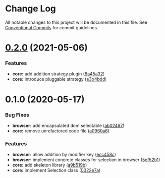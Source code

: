 # Change Log

All notable changes to this project will be documented in this file.
See [Conventional Commits](https://conventionalcommits.org) for commit guidelines.

# [0.2.0](https://github.com/gund/selectable/compare/@selectable/core@0.1.0...@selectable/core@0.2.0) (2021-05-06)


### Features

* **core:** add addition strategy plugin ([6a45a32](https://github.com/gund/selectable/commit/6a45a32d926aabed8a8b6bfe3b87d3d8fb8b7569))
* **core:** introduce pluggable strategy ([a3b4bdd](https://github.com/gund/selectable/commit/a3b4bdd05722f2c3e321524caadcde035b16969f))





# 0.1.0 (2020-05-17)


### Bug Fixes

* **browser:** add encapsulated dom selectable ([ab02467](https://github.com/gund/selectable/commit/ab02467506cac895a96d0fecc1e9c332a9ff953d))
* **core:** remove unrefactored code file ([a0960a6](https://github.com/gund/selectable/commit/a0960a6c962ab1faf4d9a77bee1f797cfb8567f2))


### Features

* **browser:** allow addition by modifier key ([ecc458c](https://github.com/gund/selectable/commit/ecc458ccf840af71fab77ec66d7fc3aa00cc270f))
* **browser:** implement concrete classes for selection in browser ([5ef52b1](https://github.com/gund/selectable/commit/5ef52b18c9de5240aa9a53288334711c339ebfec))
* **core:** add skeleton library ([a9b519b](https://github.com/gund/selectable/commit/a9b519b814a9789d76c03b46f4ba2752d4d0cdd4))
* **core:** implement Selection class ([0322e7a](https://github.com/gund/selectable/commit/0322e7a9ddb12e378589564839091930d9a3724d))
